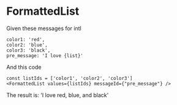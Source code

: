 # FormattedList

Given these messages for intl

```
color1: 'red',
color2: 'blue',
color3: 'black',
pre_message: 'I love {list}'
```

And this code

```
const listIds = ['color1', 'color2', 'color3']
<FormattedList values={listIds} messageId={"pre_message"} />
```

The result is: 'I love red, blue, and black'
